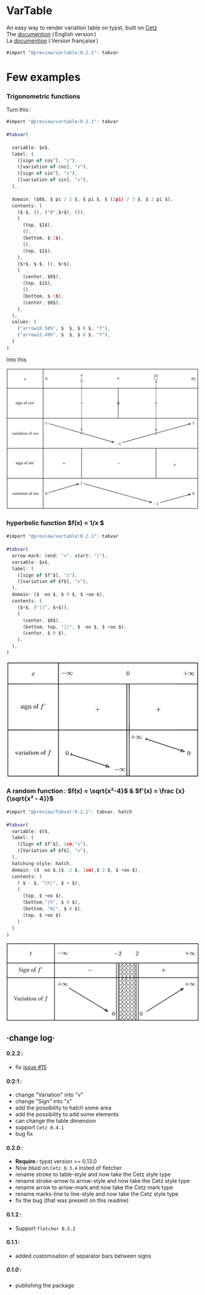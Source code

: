 # VarTable 

An easy way to render variation table on typst, built on [Cetz](https://github.com/cetz-package/cetz)\
The [documention](https://github.com/Le-foucheur/Typst-VarTable/blob/main/documentation.pdf) ( English version )\
La [documention](https://github.com/Le-foucheur/Typst-VarTable/blob/main/documentationVF.pdf) ( Version française )


```js
#import "@preview/vartable:0.2.1": tabvar
```
# Few examples

### Trigonometric functions
Turn this :
```js
#import "@preview/vartable:0.2.1": tabvar

#tabvar(

  variable: $x$,
  label: (
    ([sign of cos’], "s"),
    ([variation of cos], "v"),
    ([sign of sin’], "s"),
    ([variation of sin], "v"),
  ),

  domain: ($0$, $ pi / 2 $, $ pi $, $ (2pi) / 3 $, $ 2 pi $),
  contents: (
    ($-$, (), ("0",$+$), ()),
    (
      (top, $1$),
      (),
      (bottom, $-1$),
      (),
      (top, $1$),
    ),
    ($+$, $-$, (), $+$),
    (
      (center, $0$),
      (top, $1$),
      (),
      (bottom, $-1$),
      (center, $0$),
    ),
  ),
  values: (
    ("arrow10.50%", $  $, $ 0 $, "f"),
    ("arrow12.49%", $  $, $ 0 $, "f"),
  )
)
```
Into this

![trigonometric function](./examples/trigonometricFunction.png)

### hyperbolic function $f(x) = 1/x $

```js
#import "@preview/vartable:0.2.1": tabvar

#tabvar(
  arrow-mark: (end: ">", start: "|"),
  variable: $x$,
  label: (
    ([sign of $f’$], "s"),
    ([variation of $f$], "v"),
  ),
  domain: ($ -oo $, $ 0 $, $ +oo $),
  contents: (
    ($+$, ("||", $+$)),
    (
      (center, $0$),
      (bottom, top, "||", $ -oo $, $ +oo $),
      (center, $ 0 $),
    ),
  ),
)
```
![hyperbolic function](./examples/hyperbolicFunction.png)

### A random function : $f(x) = \sqrt{x²-4}$ & $f'(x) = \frac {x} {\sqrt{x² - 4}}$

```js
#import "@preview/Tabvar:0.2.1": tabvar, hatch

#tabvar(
  variable: $t$,
  label: (
    ([Sign of $f’$], 1cm,"s"),
    ([Variation of $f$], "v"),
  ),
  hatching-style: hatch,
  domain: ($ -oo $,($ -2 $, 1cm),$ 2 $, $ +oo $),
  contents: (
    ( $ - $, "|h|", $ + $), 
    (
      (top, $ +oo $),
      (bottom,"|h", $ 0 $), 
      (bottom, "H|", $ 0 $),
      (top, $ +oo $)
    )
  )
)
```

![random function](./examples/randomFunction.png)

## ·change log·

#### 0.2.2 :
- fix [issue #15](https://github.com/Le-foucheur/Typst-VarTable/issues/15)

#### 0:2:1 :
- change "Variation" into "v"
- change "Sign" into "s"
- add the possibility to hatch some area 
- add the possibility to add some elements
- can change the table dimension
- support `Cetz 0.4.1`
- bug fix

#### 0.2.0 :
- **Require :** typst version >= 0.13.0
- Now bluid on `Cetz 0.3.4` insted of fletcher
- rename stroke to table-style and now take the Cetz style type
- rename stroke-arrow to arrow-style and now take the Cetz style type
- rename arrow to arrow-mark and now take the Cetz mark type
- rename marks-line to line-style and now take the Cetz style type
- fix the bug (that was present on this readme)

#### 0.1.2 :
- Support `fletcher 0.5.2`

#### 0.1.1 :
- added customisation of separator bars between signs

##### 0.1.0 :
- publishing the package
